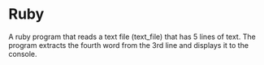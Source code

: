 # Ruby

A ruby program that reads a text file (text_file) that has 5 lines of text.
The program extracts the fourth word from the 3rd line and displays it to the console.
